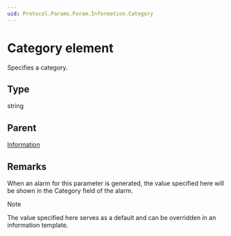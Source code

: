 ```yaml
---
uid: Protocol.Params.Param.Information.Category
---
```


# Category element

Specifies a category.<!-- RN 4723 -->

## Type

string

## Parent

[Information](xref:Protocol.Params.Param.Information)

## Remarks

When an alarm for this parameter is generated, the value specified here will be shown in the Category field of the alarm.

> [!NOTE]
> The value specified here serves as a default and can be overridden in an information template.
